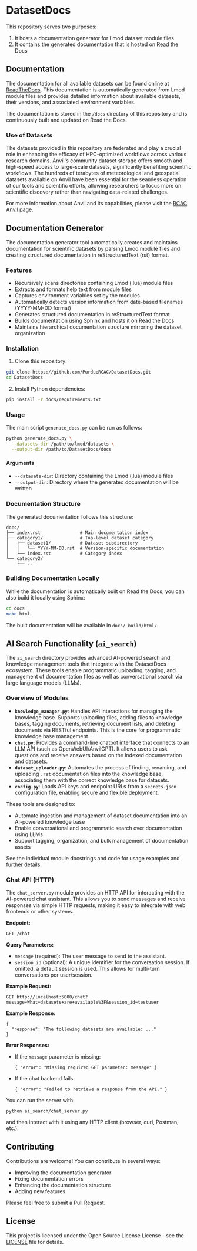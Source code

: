 # DatasetDocs

This repository serves two purposes:
1. It hosts a documentation generator for Lmod dataset module files
2. It contains the generated documentation that is hosted on Read the Docs

## Documentation

The documentation for all available datasets can be found online at [ReadTheDocs](https://datasetdocs.readthedocs.io/). This documentation is automatically generated from Lmod module files and provides detailed information about available datasets, their versions, and associated environment variables.

The documentation is stored in the `/docs` directory of this repository and is continuously built and updated on Read the Docs.

### Use of Datasets

The datasets provided in this repository are federated and play a crucial role in enhancing the efficacy of HPC-optimized workflows across various research domains. Anvil's community dataset storage offers smooth and high-speed access to large-scale datasets, significantly benefiting scientific workflows. The hundreds of terabytes of meteorological and geospatial datasets available on Anvil have been essential for the seamless operation of our tools and scientific efforts, allowing researchers to focus more on scientific discovery rather than navigating data-related challenges.

For more information about Anvil and its capabilities, please visit the [RCAC Anvil page](https://www.rcac.purdue.edu/compute/anvil).

## Documentation Generator

The documentation generator tool automatically creates and maintains documentation for scientific datasets by parsing Lmod module files and creating structured documentation in reStructuredText (rst) format.

### Features

- Recursively scans directories containing Lmod (.lua) module files
- Extracts and formats help text from module files
- Captures environment variables set by the modules
- Automatically detects version information from date-based filenames (YYYY-MM-DD format)
- Generates structured documentation in reStructuredText format
- Builds documentation using Sphinx and hosts it on Read the Docs
- Maintains hierarchical documentation structure mirroring the dataset organization

### Installation

1. Clone this repository:
```bash
git clone https://github.com/PurdueRCAC/DatasetDocs.git
cd DatasetDocs
```

2. Install Python dependencies:
```bash
pip install -r docs/requirements.txt
```

### Usage

The main script `generate_docs.py` can be run as follows:

```bash
python generate_docs.py \
  --datasets-dir /path/to/lmod/datasets \
  --output-dir /path/to/DatasetDocs/docs
```

#### Arguments

- `--datasets-dir`: Directory containing the Lmod (.lua) module files
- `--output-dir`: Directory where the generated documentation will be written

### Documentation Structure

The generated documentation follows this structure:

```
docs/
├── index.rst               # Main documentation index
├── category1/              # Top-level dataset category
│   ├── dataset1/           # Dataset subdirectory
│   │   └── YYYY-MM-DD.rst  # Version-specific documentation
│   └── index.rst           # Category index
└── category2/
    └── ...
```

### Building Documentation Locally

While the documentation is automatically built on Read the Docs, you can also build it locally using Sphinx:

```bash
cd docs
make html
```

The built documentation will be available in `docs/_build/html/`.

## AI Search Functionality (`ai_search`)

The `ai_search` directory provides advanced AI-powered search and knowledge management tools that integrate with the DatasetDocs ecosystem. These tools enable programmatic uploading, tagging, and management of documentation files as well as conversational search via large language models (LLMs).

### Overview of Modules

- **`knowledge_manager.py`**: Handles API interactions for managing the knowledge base. Supports uploading files, adding files to knowledge bases, tagging documents, retrieving document lists, and deleting documents via RESTful endpoints. This is the core for programmatic knowledge base management.
- **`chat.py`**: Provides a command-line chatbot interface that connects to an LLM API (such as OpenWebUI/AnvilGPT). It allows users to ask questions and receive answers based on the indexed documentation and datasets.
- **`dataset_uploader.py`**: Automates the process of finding, renaming, and uploading `.rst` documentation files into the knowledge base, associating them with the correct knowledge base for datasets.
- **`config.py`**: Loads API keys and endpoint URLs from a `secrets.json` configuration file, enabling secure and flexible deployment.

These tools are designed to:
- Automate ingestion and management of dataset documentation into an AI-powered knowledge base
- Enable conversational and programmatic search over documentation using LLMs
- Support tagging, organization, and bulk management of documentation assets

See the individual module docstrings and code for usage examples and further details.

### Chat API (HTTP)

The `chat_server.py` module provides an HTTP API for interacting with the AI-powered chat assistant. This allows you to send messages and receive responses via simple HTTP requests, making it easy to integrate with web frontends or other systems.

**Endpoint:**

    GET /chat

**Query Parameters:**
- `message` (required): The user message to send to the assistant.
- `session_id` (optional): A unique identifier for the conversation session. If omitted, a default session is used. This allows for multi-turn conversations per user/session.

**Example Request:**

```
GET http://localhost:5000/chat?message=What+datasets+are+available%3F&session_id=testuser
```

**Example Response:**

```
{
  "response": "The following datasets are available: ..."
}
```

**Error Responses:**
- If the `message` parameter is missing:
  ```
  { "error": "Missing required GET parameter: message" }
  ```
- If the chat backend fails:
  ```
  { "error": "Failed to retrieve a response from the API." }
  ```

You can run the server with:

```
python ai_search/chat_server.py
```

and then interact with it using any HTTP client (browser, curl, Postman, etc.).

## Contributing

Contributions are welcome! You can contribute in several ways:
- Improving the documentation generator
- Fixing documentation errors
- Enhancing the documentation structure
- Adding new features

Please feel free to submit a Pull Request.

## License

This project is licensed under the Open Source License License - see the [LICENSE](LICENSE.txt) file for details.